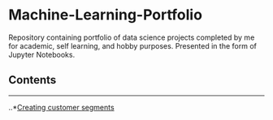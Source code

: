 # Machine-Learning-Portfolio
Repository containing portfolio of data science projects completed by me for academic, self learning, and hobby purposes. Presented in the form of Jupyter Notebooks.

## Contents
---
..*[Creating customer segments](https://github.com/hebaghonaemy/customer_segments)
